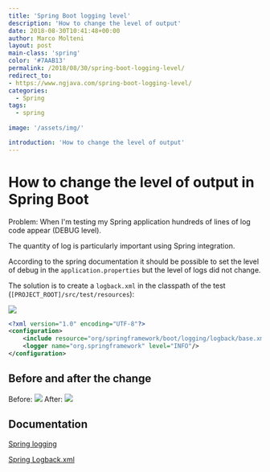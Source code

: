 ```yaml
---
title: 'Spring Boot logging level'
description: 'How to change the level of output'
date: 2018-08-30T10:41:48+00:00
author: Marco Molteni
layout: post
main-class: 'spring'
color: '#7AAB13'
permalink: /2018/08/30/spring-boot-logging-level/
redirect_to:
- https://www.ngjava.com/spring-boot-logging-level/
categories:
  - Spring
tags:
  - spring
 
image: '/assets/img/'

introduction: 'How to change the level of output'
---
```


# How to change the level of output in Spring Boot

Problem: When I'm testing my Spring application hundreds of lines of log code appear (DEBUG level).

The quantity of log is particularly important using Spring integration.

According to the spring documentation it should be possible to set the level of debug in the `application.properties` but the level of logs did not change.

The solution is to create a `logback.xml` in the classpath of the test (`[PROJECT_ROOT]/src/test/resources`):

<img src="{{site.baseurl}}/assets/img/uploads/2018/11/2018-08-31_23-19-41.png" />

```xml
<?xml version="1.0" encoding="UTF-8"?>
<configuration>
	<include resource="org/springframework/boot/logging/logback/base.xml"/>
	<logger name="org.springframework" level="INFO"/>
</configuration>
```

## Before and after the change

Before:
<img src="{{site.baseurl}}/assets/img/uploads/2018/11/log_2018-08-31_23-11-24.png" />
After:
<img src="{{site.baseurl}}/assets/img/uploads/2018/11/log_2018-08-31_23-12-09.png" />



## Documentation
[Spring logging](https://docs.spring.io/spring-boot/docs/current/reference/html/howto-logging.html#howto-logging)

[Spring Logback.xml](https://docs.spring.io/spring-boot/docs/current/reference/html/howto-logging.html#howto-configure-logback-for-logging)